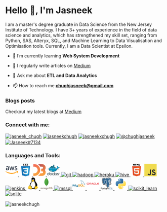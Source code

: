 <h1 align="left">Hello 👋, I'm Jasneek</h1>
I am a master's degree graduate in Data Science from the New Jersey Institute of Technology. I have 3+ years of experience in the field of data science and analytics, which has strengthened my skill set, ranging from Python, SAS, Alteryx, SQL, and Machine Learning to Data Visualisation and Optimisation tools. Currently, I am a Data Scientist at Epsilon.


- 🌱 I’m currently learning **Web System Development**

- 📝 I regularly write articles on [Medium](https://chughjasneek.medium.com/)

- 💬 Ask me about **ETL and Data Analytics**

- 📫 How to reach me **chughjasneek@gmail.com**



### Blogs posts
<!-- BLOG-POST-LIST:START -->
<!-- BLOG-POST-LIST:END -->
Checkout my latest blogs at [Medium](https://chughjasneek.medium.com/)

<h3 align="left">Connect with me:</h3>
<p align="left">
<a href="https://twitter.com/jasneek_chugh" target="blank"><img align="center" src="https://cdn.jsdelivr.net/npm/simple-icons@3.0.1/icons/twitter.svg" alt="jasneek_chugh" height="30" width="40" /></a>
<a href="https://linkedin.com/in/jasneekchugh" target="blank"><img align="center" src="https://cdn.jsdelivr.net/npm/simple-icons@3.0.1/icons/linkedin.svg" alt="jasneekchugh" height="30" width="40" /></a>
<a href="https://instagram.com/jasneekxchugh" target="blank"><img align="center" src="https://cdn.jsdelivr.net/npm/simple-icons@3.0.1/icons/instagram.svg" alt="jasneekxchugh" height="30" width="40" /></a>
<a href="https://medium.com/@chughjasneek" target="blank"><img align="center" src="https://cdn.jsdelivr.net/npm/simple-icons@3.0.1/icons/medium.svg" alt="@chughjasneek" height="30" width="40" /></a>
<a href="https://discord.gg/Jasneek#7134" target="blank"><img align="center" src="https://cdn.jsdelivr.net/npm/simple-icons@3.0.1/icons/discord.svg" alt="Jasneek#7134" height="30" width="40" /></a>
</p>

<h3 align="left">Languages and Tools:</h3>
<p align="left"> <a href="https://aws.amazon.com" target="_blank"> <img src="https://raw.githubusercontent.com/devicons/devicon/master/icons/amazonwebservices/amazonwebservices-original-wordmark.svg" alt="aws" width="40" height="40"/> </a> <a href="https://www.w3schools.com/css/" target="_blank"> <img src="https://raw.githubusercontent.com/devicons/devicon/master/icons/css3/css3-original-wordmark.svg" alt="css3" width="40" height="40"/> </a> <a href="https://d3js.org/" target="_blank"> <img src="https://raw.githubusercontent.com/devicons/devicon/master/icons/d3js/d3js-original.svg" alt="d3js" width="40" height="40"/> </a> <a href="https://www.docker.com/" target="_blank"> <img src="https://raw.githubusercontent.com/devicons/devicon/master/icons/docker/docker-original-wordmark.svg" alt="docker" width="40" height="40"/> </a> <a href="https://git-scm.com/" target="_blank"> <img src="https://www.vectorlogo.zone/logos/git-scm/git-scm-icon.svg" alt="git" width="40" height="40"/> </a> <a href="https://hadoop.apache.org/" target="_blank"> <img src="https://www.vectorlogo.zone/logos/apache_hadoop/apache_hadoop-icon.svg" alt="hadoop" width="40" height="40"/> </a> <a href="https://heroku.com" target="_blank"> <img src="https://www.vectorlogo.zone/logos/heroku/heroku-icon.svg" alt="heroku" width="40" height="40"/> </a> <a href="https://hive.apache.org/" target="_blank"> <img src="https://www.vectorlogo.zone/logos/apache_hive/apache_hive-icon.svg" alt="hive" width="40" height="40"/> </a> <a href="https://www.w3.org/html/" target="_blank"> <img src="https://raw.githubusercontent.com/devicons/devicon/master/icons/html5/html5-original-wordmark.svg" alt="html5" width="40" height="40"/> </a> <a href="https://developer.mozilla.org/en-US/docs/Web/JavaScript" target="_blank"> <img src="https://raw.githubusercontent.com/devicons/devicon/master/icons/javascript/javascript-original.svg" alt="javascript" width="40" height="40"/> </a> <a href="https://www.jenkins.io" target="_blank"> <img src="https://www.vectorlogo.zone/logos/jenkins/jenkins-icon.svg" alt="jenkins" width="40" height="40"/> </a> <a href="https://www.linux.org/" target="_blank"> <img src="https://raw.githubusercontent.com/devicons/devicon/master/icons/linux/linux-original.svg" alt="linux" width="40" height="40"/> </a> <a href="https://www.mongodb.com/" target="_blank"> <img src="https://raw.githubusercontent.com/devicons/devicon/master/icons/mongodb/mongodb-original-wordmark.svg" alt="mongodb" width="40" height="40"/> </a> <a href="https://www.microsoft.com/en-us/sql-server" target="_blank"> <img src="https://cdn.worldvectorlogo.com/logos/microsoft-sql-server.svg" alt="mssql" width="40" height="40"/> </a> <a href="https://www.mysql.com/" target="_blank"> <img src="https://raw.githubusercontent.com/devicons/devicon/master/icons/mysql/mysql-original-wordmark.svg" alt="mysql" width="40" height="40"/> </a> <a href="https://www.oracle.com/" target="_blank"> <img src="https://raw.githubusercontent.com/devicons/devicon/master/icons/oracle/oracle-original.svg" alt="oracle" width="40" height="40"/> </a> <a href="https://www.postgresql.org" target="_blank"> <img src="https://raw.githubusercontent.com/devicons/devicon/master/icons/postgresql/postgresql-original-wordmark.svg" alt="postgresql" width="40" height="40"/> </a> <a href="https://www.python.org" target="_blank"> <img src="https://raw.githubusercontent.com/devicons/devicon/master/icons/python/python-original.svg" alt="python" width="40" height="40"/> </a> <a href="https://scikit-learn.org/" target="_blank"> <img src="https://upload.wikimedia.org/wikipedia/commons/0/05/Scikit_learn_logo_small.svg" alt="scikit_learn" width="40" height="40"/> </a> <a href="https://www.sqlite.org/" target="_blank"> <img src="https://www.vectorlogo.zone/logos/sqlite/sqlite-icon.svg" alt="sqlite" width="40" height="40"/> </a> </p>

<p><img align="center" src="https://github-readme-stats.vercel.app/api/top-langs?username=jasneekchugh&show_icons=true&locale=en&layout=compact" alt="jasneekchugh" /></p>
